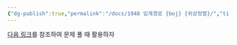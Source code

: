 ```yaml
---
{"dg-publish":true,"permalink":"/docs/1948 임계경로 {boj} {위상정렬}/","title":"1948 임계경로 {boj} {위상정렬}"}
---
```


[다음 링크](https://github.com/ChoiWheatley/swjungle-week-02/blob/Final/cece-09/cece-09/07_topological/1948%20%EC%9E%84%EA%B3%84.py)를 참조하여 문제 풀 때 활용하자
